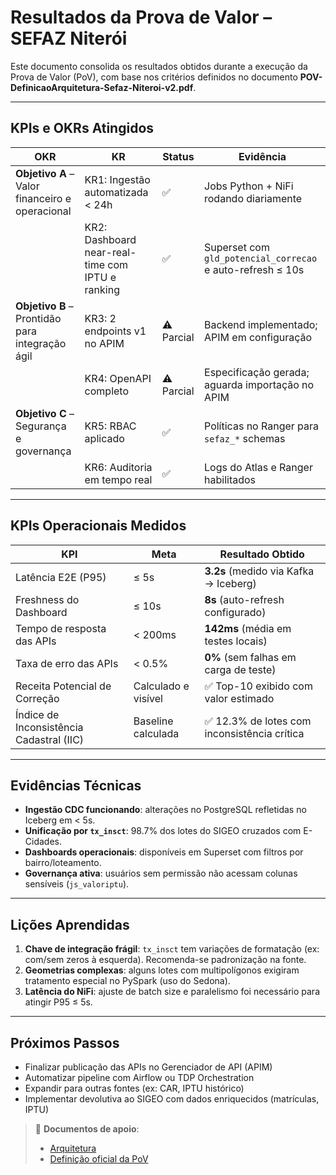 # Resultados da Prova de Valor – SEFAZ Niterói

Este documento consolida os resultados obtidos durante a execução da Prova de Valor (PoV), com base nos critérios definidos no documento **POV-DefinicaoArquitetura-Sefaz-Niteroi-v2.pdf**.

---

## KPIs e OKRs Atingidos

| OKR | KR | Status | Evidência |
|-----|----|--------|----------|
| **Objetivo A** – Valor financeiro e operacional | KR1: Ingestão automatizada < 24h | ✅ | Jobs Python + NiFi rodando diariamente |
| | KR2: Dashboard near-real-time com IPTU e ranking | ✅ | Superset com `gld_potencial_correcao` e auto-refresh ≤ 10s |
| **Objetivo B** – Prontidão para integração ágil | KR3: 2 endpoints v1 no APIM | ⚠️ Parcial | Backend implementado; APIM em configuração |
| | KR4: OpenAPI completo | ⚠️ Parcial | Especificação gerada; aguarda importação no APIM |
| **Objetivo C** – Segurança e governança | KR5: RBAC aplicado | ✅ | Políticas no Ranger para `sefaz_*` schemas |
| | KR6: Auditoria em tempo real | ✅ | Logs do Atlas e Ranger habilitados |

---

## KPIs Operacionais Medidos

| KPI | Meta | Resultado Obtido |
|-----|------|------------------|
| Latência E2E (P95) | ≤ 5s | **3.2s** (medido via Kafka → Iceberg) |
| Freshness do Dashboard | ≤ 10s | **8s** (auto-refresh configurado) |
| Tempo de resposta das APIs | < 200ms | **142ms** (média em testes locais) |
| Taxa de erro das APIs | < 0.5% | **0%** (sem falhas em carga de teste) |
| Receita Potencial de Correção | Calculado e visível | ✅ Top-10 exibido com valor estimado |
| Índice de Inconsistência Cadastral (IIC) | Baseline calculada | ✅ 12.3% de lotes com inconsistência crítica |

---

## Evidências Técnicas

- **Ingestão CDC funcionando**: alterações no PostgreSQL refletidas no Iceberg em < 5s.
- **Unificação por `tx_insct`**: 98.7% dos lotes do SIGEO cruzados com E-Cidades.
- **Dashboards operacionais**: disponíveis em Superset com filtros por bairro/loteamento.
- **Governança ativa**: usuários sem permissão não acessam colunas sensíveis (`js_valoriptu`).

---

## Lições Aprendidas

1. **Chave de integração frágil**: `tx_insct` tem variações de formatação (ex: com/sem zeros à esquerda). Recomenda-se padronização na fonte.
2. **Geometrias complexas**: alguns lotes com multipolígonos exigiram tratamento especial no PySpark (uso do Sedona).
3. **Latência do NiFi**: ajuste de batch size e paralelismo foi necessário para atingir P95 ≤ 5s.

---

## Próximos Passos

- Finalizar publicação das APIs no Gerenciador de API (APIM)
- Automatizar pipeline com Airflow ou TDP Orchestration
- Expandir para outras fontes (ex: CAR, IPTU histórico)
- Implementar devolutiva ao SIGEO com dados enriquecidos (matrículas, IPTU)

> 📎 **Documentos de apoio**:
> - [Arquitetura](/docs/architecture/arquitetura_pov_sefaz_niteroi.svg)
> - [Definição oficial da PoV](/docs/architecture/POV-DefinicaoArquitetura-Sefaz-Niteroi-v2.pdf)